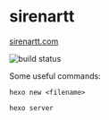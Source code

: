 # sirenartt
[sirenartt.com](https://sirenartt.com)

![build status](https://codebuild.eu-west-1.amazonaws.com/badges?uuid=eyJlbmNyeXB0ZWREYXRhIjoiZHM5WlJWNm5yR2wrOWJId0RVS2JxR25oQzlkVk82M1Uvck5jOEVtNW9JakdBTHRLbmVkQTlIR3NPWGN6dTNuSWRldjNLQUl2a3JUWnVaU0NzVnA4b1Q4PSIsIml2UGFyYW1ldGVyU3BlYyI6Ik9ST2ZzdW9sdkxYNWlDWFoiLCJtYXRlcmlhbFNldFNlcmlhbCI6MX0%3D&branch=master "build status")

Some useful commands:

```
hexo new <filename>

hexo server
```
